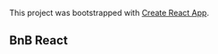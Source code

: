 This project was bootstrapped with [Create React App](https://github.com/facebook/create-react-app).

## BnB React


